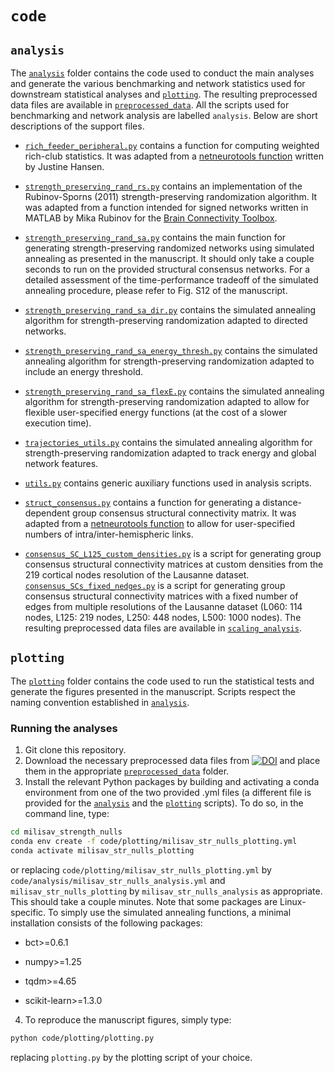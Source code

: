 # `code`

## `analysis`

The [`analysis`](https://github.com/fmilisav/milisav_strength_nulls/blob/main/code/analysis) folder contains the code used to conduct the main analyses and generate the various benchmarking and network statistics used for downstream statistical analyses and [`plotting`](https://github.com/fmilisav/milisav_strength_nulls/blob/main/code/plotting). The resulting preprocessed data files are available in [`preprocessed_data`](https://github.com/fmilisav/milisav_strength_nulls/blob/main/data/preprocessed_data). All the scripts used for benchmarking and network analysis are labelled `analysis`. Below are short descriptions of the support files.

- [`rich_feeder_peripheral.py`](https://github.com/fmilisav/milisav_strength_nulls/blob/main/code/analysis/rich_feeder_peripheral.py) contains a function for computing weighted rich-club statistics. It was adapted from a [netneurotools function](https://netneurotools.readthedocs.io/en/latest/generated/netneurotools.metrics.rich_feeder_peripheral.html#netneurotools.metrics.rich_feeder_peripheral) written by Justine Hansen.

- [`strength_preserving_rand_rs.py`](https://github.com/fmilisav/milisav_strength_nulls/blob/main/code/analysis/strength_preserving_rand_rs.py) contains an implementation of the Rubinov-Sporns (2011) strength-preserving randomization algorithm. It was adapted from a function intended for signed networks written in MATLAB by Mika Rubinov for the [Brain Connectivity Toolbox](https://sites.google.com/site/bctnet).

- [`strength_preserving_rand_sa.py`](https://github.com/fmilisav/milisav_strength_nulls/blob/main/code/analysis/strength_preserving_rand_sa.py) contains the main function for generating strength-preserving randomized networks using simulated annealing as presented in the manuscript. It should only take a couple seconds to run on the provided structural consensus networks. For a detailed assessment of the time-performance tradeoff of the simulated annealing procedure, please refer to Fig. S12 of the manuscript.

- [`strength_preserving_rand_sa_dir.py`](https://github.com/fmilisav/milisav_strength_nulls/blob/main/code/analysis/strength_preserving_rand_sa_dir.py) contains the simulated annealing algorithm for strength-preserving randomization adapted to directed networks.

- [`strength_preserving_rand_sa_energy_thresh.py`](https://github.com/fmilisav/milisav_strength_nulls/blob/main/code/analysis/strength_preserving_rand_sa_energy_thresh.py) contains the simulated annealing algorithm for strength-preserving randomization adapted to include an energy threshold.

- [`strength_preserving_rand_sa_flexE.py`](https://github.com/fmilisav/milisav_strength_nulls/blob/main/code/analysis/strength_preserving_rand_sa_flexE.py) contains the simulated annealing algorithm for strength-preserving randomization adapted to allow for flexible user-specified energy functions (at the cost of a slower execution time).

- [`trajectories_utils.py`](https://github.com/fmilisav/milisav_strength_nulls/blob/main/code/analysis/trajectories_utils.py) contains the simulated annealing algorithm for strength-preserving randomization adapted to track energy and global network features.

- [`utils.py`](https://github.com/fmilisav/milisav_strength_nulls/blob/main/code/analysis/utils.py) contains generic auxiliary functions used in analysis scripts.

- [`struct_consensus.py`](https://github.com/fmilisav/milisav_strength_nulls/blob/main/code/analysis/struct_consensus.py) contains a function for generating a distance-dependent group consensus structural connectivity matrix. It was adapted from a [netneurotools function](https://netneurotools.readthedocs.io/en/latest/generated/netneurotools.networks.struct_consensus.html) to allow for user-specified numbers of intra/inter-hemispheric links.

- [`consensus_SC_L125_custom_densities.py`](https://github.com/fmilisav/milisav_strength_nulls/blob/main/code/analysis/consensus_SC_L125_custom_densities.py) is a script for generating group consensus structural connectivity matrices at custom densities from the 219 cortical nodes resolution of the Lausanne dataset. [`consensus_SCs_fixed_nedges.py`](https://github.com/fmilisav/milisav_strength_nulls/blob/main/code/analysis/consensus_SCs_fixed_nedges.py) is a script for generating group consensus structural connectivity matrices with a fixed number of edges from multiple resolutions of the Lausanne dataset (L060: 114 nodes, L125: 219 nodes, L250: 448 nodes, L500: 1000 nodes). The resulting preprocessed data files are available in [`scaling_analysis`](https://github.com/fmilisav/milisav_strength_nulls/blob/main/data/preprocessed_data/scaling_analysis).


## `plotting`

The [`plotting`](https://github.com/fmilisav/milisav_strength_nulls/blob/main/code/plotting) folder contains the code used to run the statistical tests and generate the figures presented in the manuscript.
Scripts respect the naming convention established in [`analysis`](https://github.com/fmilisav/milisav_strength_nulls/blob/main/code/analysis).


### Running the analyses

1. Git clone this repository.
2. Download the necessary preprocessed data files from [![DOI](https://zenodo.org/badge/DOI/10.5281/zenodo.10729405.svg)](https://doi.org/10.5281/zenodo.10729405) and place them in the appropriate [`preprocessed_data`](https://github.com/fmilisav/milisav_strength_nulls/blob/main/data/preprocessed_data) folder.
3. Install the relevant Python packages by building and activating a conda environment from one of the two provided .yml files (a different file is provided for the [`analysis`](https://github.com/fmilisav/milisav_strength_nulls/blob/main/code/analysis) and the [`plotting`](https://github.com/fmilisav/milisav_strength_nulls/blob/main/code/plotting) scripts). To do so, in the command line, type:

```bash
cd milisav_strength_nulls
conda env create -f code/plotting/milisav_str_nulls_plotting.yml
conda activate milisav_str_nulls_plotting
```

or replacing `code/plotting/milisav_str_nulls_plotting.yml` by `code/analysis/milisav_str_nulls_analysis.yml` and `milisav_str_nulls_plotting` by `milisav_str_nulls_analysis` as appropriate. This should take a couple minutes. Note that some packages are Linux-specific. To simply use the simulated annealing functions, a minimal installation consists of the following packages: 

- bct>=0.6.1

- numpy>=1.25

- tqdm>=4.65

- scikit-learn>=1.3.0

4. To reproduce the manuscript figures, simply type:

```bash
python code/plotting/plotting.py
```

replacing `plotting.py` by the plotting script of your choice.
